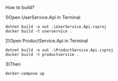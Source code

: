 How to build?

1)Open UserService.Api in Terminal

	dotnet build -o out .\UserService.Api.csproj
	docker build -t userservice .

2)Open ProductService.Api in Terminal

	dotnet build -o out .\ProductService.Api.csproj
 	docker build -t productservice .

3)Then

 	docker-compose up 
